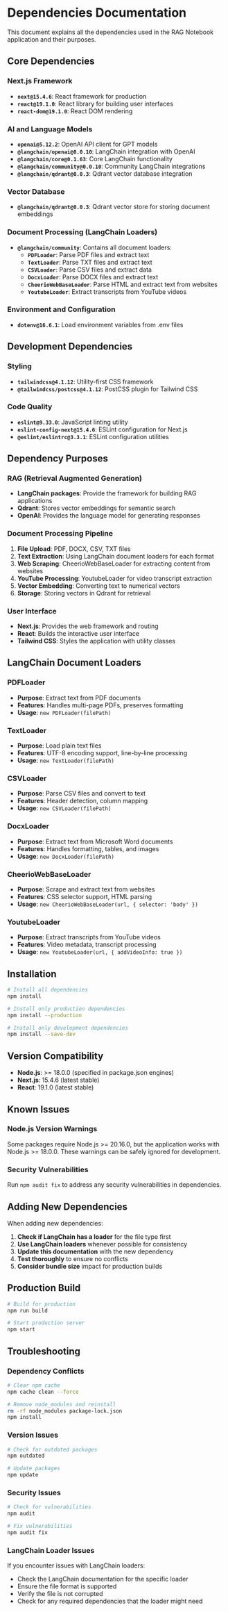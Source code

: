 # Dependencies Documentation

This document explains all the dependencies used in the RAG Notebook application and their purposes.

## Core Dependencies

### **Next.js Framework**
- **`next@15.4.6`**: React framework for production
- **`react@19.1.0`**: React library for building user interfaces
- **`react-dom@19.1.0`**: React DOM rendering

### **AI and Language Models**
- **`openai@5.12.2`**: OpenAI API client for GPT models
- **`@langchain/openai@0.0.10`**: LangChain integration with OpenAI
- **`@langchain/core@0.1.63`**: Core LangChain functionality
- **`@langchain/community@0.0.10`**: Community LangChain integrations
- **`@langchain/qdrant@0.0.3`**: Qdrant vector database integration

### **Vector Database**
- **`@langchain/qdrant@0.0.3`**: Qdrant vector store for storing document embeddings

### **Document Processing (LangChain Loaders)**
- **`@langchain/community`**: Contains all document loaders:
  - **`PDFLoader`**: Parse PDF files and extract text
  - **`TextLoader`**: Parse TXT files and extract text
  - **`CSVLoader`**: Parse CSV files and extract data
  - **`DocxLoader`**: Parse DOCX files and extract text
  - **`CheerioWebBaseLoader`**: Parse HTML and extract text from websites
  - **`YoutubeLoader`**: Extract transcripts from YouTube videos

### **Environment and Configuration**
- **`dotenv@16.6.1`**: Load environment variables from .env files

## Development Dependencies

### **Styling**
- **`tailwindcss@4.1.12`**: Utility-first CSS framework
- **`@tailwindcss/postcss@4.1.12`**: PostCSS plugin for Tailwind CSS

### **Code Quality**
- **`eslint@9.33.0`**: JavaScript linting utility
- **`eslint-config-next@15.4.6`**: ESLint configuration for Next.js
- **`@eslint/eslintrc@3.3.1`**: ESLint configuration utilities

## Dependency Purposes

### **RAG (Retrieval Augmented Generation)**
- **LangChain packages**: Provide the framework for building RAG applications
- **Qdrant**: Stores vector embeddings for semantic search
- **OpenAI**: Provides the language model for generating responses

### **Document Processing Pipeline**
1. **File Upload**: PDF, DOCX, CSV, TXT files
2. **Text Extraction**: Using LangChain document loaders for each format
3. **Web Scraping**: CheerioWebBaseLoader for extracting content from websites
4. **YouTube Processing**: YoutubeLoader for video transcript extraction
5. **Vector Embedding**: Converting text to numerical vectors
6. **Storage**: Storing vectors in Qdrant for retrieval

### **User Interface**
- **Next.js**: Provides the web framework and routing
- **React**: Builds the interactive user interface
- **Tailwind CSS**: Styles the application with utility classes

## LangChain Document Loaders

### **PDFLoader**
- **Purpose**: Extract text from PDF documents
- **Features**: Handles multi-page PDFs, preserves formatting
- **Usage**: `new PDFLoader(filePath)`

### **TextLoader**
- **Purpose**: Load plain text files
- **Features**: UTF-8 encoding support, line-by-line processing
- **Usage**: `new TextLoader(filePath)`

### **CSVLoader**
- **Purpose**: Parse CSV files and convert to text
- **Features**: Header detection, column mapping
- **Usage**: `new CSVLoader(filePath)`

### **DocxLoader**
- **Purpose**: Extract text from Microsoft Word documents
- **Features**: Handles formatting, tables, and images
- **Usage**: `new DocxLoader(filePath)`

### **CheerioWebBaseLoader**
- **Purpose**: Scrape and extract text from websites
- **Features**: CSS selector support, HTML parsing
- **Usage**: `new CheerioWebBaseLoader(url, { selector: 'body' })`

### **YoutubeLoader**
- **Purpose**: Extract transcripts from YouTube videos
- **Features**: Video metadata, transcript processing
- **Usage**: `new YoutubeLoader(url, { addVideoInfo: true })`

## Installation

```bash
# Install all dependencies
npm install

# Install only production dependencies
npm install --production

# Install only development dependencies
npm install --save-dev
```

## Version Compatibility

- **Node.js**: >= 18.0.0 (specified in package.json engines)
- **Next.js**: 15.4.6 (latest stable)
- **React**: 19.1.0 (latest stable)

## Known Issues

### **Node.js Version Warnings**
Some packages require Node.js >= 20.16.0, but the application works with Node.js >= 18.0.0. These warnings can be safely ignored for development.

### **Security Vulnerabilities**
Run `npm audit fix` to address any security vulnerabilities in dependencies.

## Adding New Dependencies

When adding new dependencies:

1. **Check if LangChain has a loader** for the file type first
2. **Use LangChain loaders** whenever possible for consistency
3. **Update this documentation** with the new dependency
4. **Test thoroughly** to ensure no conflicts
5. **Consider bundle size** impact for production builds

## Production Build

```bash
# Build for production
npm run build

# Start production server
npm start
```

## Troubleshooting

### **Dependency Conflicts**
```bash
# Clear npm cache
npm cache clean --force

# Remove node_modules and reinstall
rm -rf node_modules package-lock.json
npm install
```

### **Version Issues**
```bash
# Check for outdated packages
npm outdated

# Update packages
npm update
```

### **Security Issues**
```bash
# Check for vulnerabilities
npm audit

# Fix vulnerabilities
npm audit fix
```

### **LangChain Loader Issues**
If you encounter issues with LangChain loaders:
- Check the LangChain documentation for the specific loader
- Ensure the file format is supported
- Verify the file is not corrupted
- Check for any required dependencies that the loader might need 